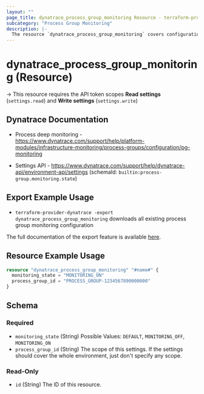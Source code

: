 ```yaml
---
layout: ""
page_title: dynatrace_process_group_monitoring Resource - terraform-provider-dynatrace"
subcategory: "Process Group Monitoring"
description: |-
  The resource `dynatrace_process_group_monitoring` covers configuration to enable or disable monitoring for certain process groups
---
```


# dynatrace_process_group_monitoring (Resource)

-> This resource requires the API token scopes **Read settings** (`settings.read`) and **Write settings** (`settings.write`)

## Dynatrace Documentation

- Process deep monitoring - https://www.dynatrace.com/support/help/platform-modules/infrastructure-monitoring/process-groups/configuration/pg-monitoring

- Settings API - https://www.dynatrace.com/support/help/dynatrace-api/environment-api/settings (schemaId: `builtin:process-group.monitoring.state`)

## Export Example Usage

- `terraform-provider-dynatrace -export dynatrace_process_group_monitoring` downloads all existing process group monitoring configuration

The full documentation of the export feature is available [here](https://dt-url.net/h203qmc).

## Resource Example Usage

```terraform
resource "dynatrace_process_group_monitoring" "#name#" {
  monitoring_state = "MONITORING_ON"
  process_group_id = "PROCESS_GROUP-1234567890000000"
}
```

<!-- schema generated by tfplugindocs -->
## Schema

### Required

- `monitoring_state` (String) Possible Values: `DEFAULT`, `MONITORING_OFF`, `MONITORING_ON`
- `process_group_id` (String) The scope of this settings. If the settings should cover the whole environment, just don't specify any scope.

### Read-Only

- `id` (String) The ID of this resource.
 